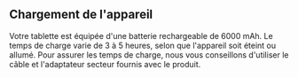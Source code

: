 ## Chargement de l'appareil

Votre tablette est équipée d'une batterie rechargeable de 6000 mAh. Le temps de charge varie de 3 à 5 heures, selon que l'appareil soit éteint ou allumé. Pour assurer les temps de charge, nous vous conseillons d'utiliser le câble et l'adaptateur secteur fournis avec le produit.
